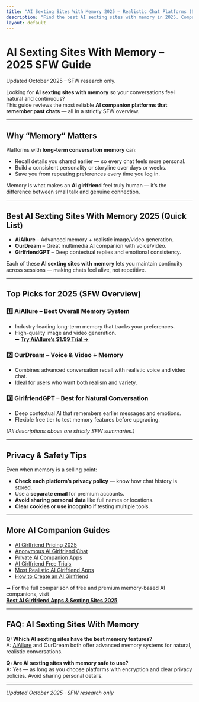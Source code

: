```yaml
---
title: "AI Sexting Sites With Memory 2025 – Realistic Chat Platforms (SFW Guide)"
description: "Find the best AI sexting sites with memory in 2025. Compare top platforms that remember past chats for natural, realistic AI girlfriend conversations."
layout: default
---
```


# AI Sexting Sites With Memory – 2025 SFW Guide

Updated October 2025 – SFW research only.

Looking for **AI sexting sites with memory** so your conversations feel natural and continuous?  
This guide reviews the most reliable **AI companion platforms that remember past chats** — all in a strictly SFW overview.

---

## Why “Memory” Matters

Platforms with **long-term conversation memory** can:
* Recall details you shared earlier — so every chat feels more personal.  
* Build a consistent personality or storyline over days or weeks.  
* Save you from repeating preferences every time you log in.  

Memory is what makes an **AI girlfriend** feel truly human — it’s the difference between small talk and genuine connection.

---

## Best AI Sexting Sites With Memory 2025 (Quick List)

- **AiAllure** – Advanced memory + realistic image/video generation.  
- **OurDream** – Great multimedia AI companion with voice/video.  
- **GirlfriendGPT** – Deep contextual replies and emotional consistency.  

Each of these **AI sexting sites with memory** lets you maintain continuity across sessions — making chats feel alive, not repetitive.

---

## Top Picks for 2025 (SFW Overview)

### 1️⃣ AiAllure – Best Overall Memory System
* Industry-leading long-term memory that tracks your preferences.  
* High-quality image and video generation.  
➡ **[Try AiAllure’s $1.99 Trial →](https://linkly.link/2Fml5)**  

### 2️⃣ OurDream – Voice & Video + Memory
* Combines advanced conversation recall with realistic voice and video chat.  
* Ideal for users who want both realism and variety.  

### 3️⃣ GirlfriendGPT – Best for Natural Conversation
* Deep contextual AI that remembers earlier messages and emotions.  
* Flexible free tier to test memory features before upgrading.  

*(All descriptions above are strictly SFW summaries.)*

---

## Privacy & Safety Tips

Even when memory is a selling point:
* **Check each platform’s privacy policy** — know how chat history is stored.  
* Use a **separate email** for premium accounts.  
* **Avoid sharing personal data** like full names or locations.  
* **Clear cookies or use incognito** if testing multiple tools.

---

## More AI Companion Guides

- [AI Girlfriend Pricing 2025](https://ai-companion-guides.github.io/ai-girlfriend-pricing/)  
- [Anonymous AI Girlfriend Chat](https://ai-companion-guides.github.io/anonymous-ai-girlfriend-chat/)  
- [Private AI Companion Apps](https://ai-companion-guides.github.io/private-ai-companion-apps/)  
- [AI Girlfriend Free Trials](https://ai-companion-guides.github.io/ai-girlfriend-free-trial/)  
- [Most Realistic AI Girlfriend Apps](https://ai-companion-guides.github.io/realistic-ai-girlfriend/)  
- [How to Create an AI Girlfriend](https://ai-companion-guides.github.io/create-ai-girlfriend/)  

➡ For the full comparison of free and premium memory-based AI companions, visit  
**[Best AI Girlfriend Apps & Sexting Sites 2025](https://www.aisextinghub.com/blog/best-ai-girlfriend-apps-2025)**.

---

## FAQ: AI Sexting Sites With Memory

**Q: Which AI sexting sites have the best memory features?**  
A: [AiAllure](https://linkly.link/2Fml5) and OurDream both offer advanced memory systems for natural, realistic conversations.

**Q: Are AI sexting sites with memory safe to use?**  
A: Yes — as long as you choose platforms with encryption and clear privacy policies. Avoid sharing personal details.

---

*Updated October 2025 · SFW research only*
